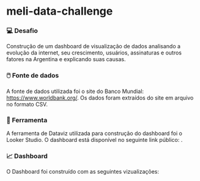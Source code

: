 # meli-data-challenge

### :computer: Desafio

Construção de um dashboard de visualização de dados analisando a evolução da internet, seu crescimento, usuários, assinaturas e outros fatores na Argentina e explicando suas causas. 

### :computer_mouse: Fonte de dados

A fonte de dados utilizada foi o site do Banco Mundial: https://www.worldbank.org/. Os dados foram extraídos do site em arquivo no formato CSV.

### :wrench: Ferramenta

A ferramenta de Dataviz utilizada para construção do dashboard foi o Looker Studio. O dashboard está disponível no seguinte link público: .

### :chart_with_upwards_trend: Dashboard

O Dashboard foi construído com as seguintes vizualizações:
